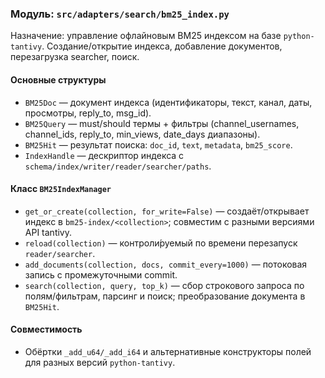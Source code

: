 ### Модуль: `src/adapters/search/bm25_index.py`

Назначение: управление офлайновым BM25 индексом на базе `python-tantivy`. Создание/открытие индекса, добавление документов, перезагрузка searcher, поиск.

#### Основные структуры
- `BM25Doc` — документ индекса (идентификаторы, текст, канал, даты, просмотры, reply_to, msg_id).
- `BM25Query` — must/should термы + фильтры (channel_usernames, channel_ids, reply_to, min_views, date_days диапазоны).
- `BM25Hit` — результат поиска: `doc_id`, `text`, `metadata`, `bm25_score`.
- `IndexHandle` — дескриптор индекса с `schema/index/writer/reader/searcher/paths`.

#### Класс `BM25IndexManager`
- `get_or_create(collection, for_write=False)` — создаёт/открывает индекс в `bm25-index/<collection>`; совместим с разными версиями API tantivy.
- `reload(collection)` — контроли́руемый по времени перезапуск `reader/searcher`.
- `add_documents(collection, docs, commit_every=1000)` — потоковая запись с промежуточными commit.
- `search(collection, query, top_k)` — сбор строкового запроса по полям/фильтрам, парсинг и поиск; преобразование документа в `BM25Hit`.

#### Совместимость
- Обёртки `_add_u64/_add_i64` и альтернативные конструкторы полей для разных версий `python-tantivy`.





